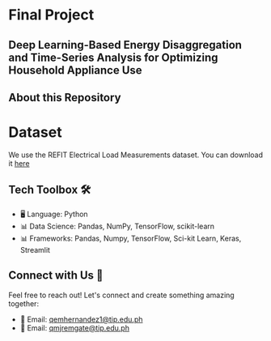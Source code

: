 # Final Project

## Deep Learning-Based Energy Disaggregation and Time-Series Analysis for Optimizing Household Appliance Use



## About this Repository

# Dataset
We use the REFIT Electrical Load Measurements dataset. You can download it [here]([[http://redd.csail.mit.edu/]])

## Tech Toolbox 🛠️


- 🖥️ Language: Python
- 📊 Data Science: Pandas, NumPy, TensorFlow, scikit-learn
- 📊 Frameworks: Pandas, Numpy, TensorFlow, Sci-kit Learn, Keras, Streamlit

## Connect with Us 📲

Feel free to reach out! Let's connect and create something amazing together:

- 📧 Email: [qemhernandez1@tip.edu.ph](mailto:qemhernandez1@tip.edu.ph)
- 📧 Email: [qmjremgate@tip.edu.ph](mailto:qmjremgate@tip.edu.ph)
